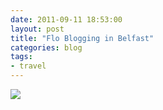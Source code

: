 ```yaml
---
date: 2011-09-11 18:53:00
layout: post
title: "Flo Blogging in Belfast"
categories: blog 
tags:
- travel
---
```


![](/images/2011/wpid-imag0014.jpg)
